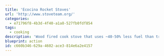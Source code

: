 ```yaml
---
title: 'Ecocina Rocket Stoves'
url: 'http://www.stoveteam.org/'
categories:
  - e71796f8-4b3d-4f40-a1a8-527fb0fdf854
tags:
  - cooking
description: 'Wood fired cook stove that uses ~40-50% less fuel than traditional fires and emits ~1/3 the CO2. Learn how to build one!  Check out their research center at [Aprovecho](http://aprovecho.org/).'
blueprint: action
id: c660b346-629a-4602-ace3-814e6a2e4157
---
```

